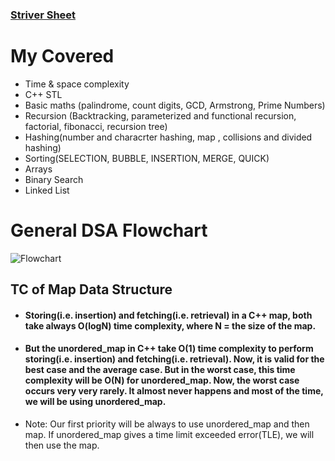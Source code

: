 ### [Striver Sheet](https://takeuforward.org/strivers-a2z-dsa-course/strivers-a2z-dsa-course-sheet-2)

# My Covered
- Time & space complexity
- C++ STL
- Basic maths (palindrome, count digits, GCD, Armstrong, Prime Numbers)
- Recursion (Backtracking, parameterized and functional recursion, factorial, fibonacci, recursion tree)
- Hashing(number and characrter hashing, map , collisions and divided hashing)
- Sorting(SELECTION, BUBBLE, INSERTION, MERGE, QUICK)
- Arrays
- Binary Search
- Linked List

# General DSA Flowchart
![Flowchart](https://leetcode.com/explore/interview/card/cheatsheets/720/resources/Figures/DSA/Chapter_11/flowchart.png)


## TC of Map Data Structure

- #### Storing(i.e. insertion) and fetching(i.e. retrieval) in a C++ map, both take always O(logN) time complexity, where N = the size of the map. 

- #### But the unordered_map in C++ take O(1) time complexity to perform storing(i.e. insertion) and fetching(i.e. retrieval). Now, it is valid for the best case and the average case. But in the worst case, this time complexity will be O(N) for unordered_map. Now, the worst case occurs very very rarely. It almost never happens and most of the time, we will be using unordered_map. 

- Note: Our first priority will be always to use unordered_map and then map. If unordered_map gives a time limit exceeded error(TLE), we will then use the map.

